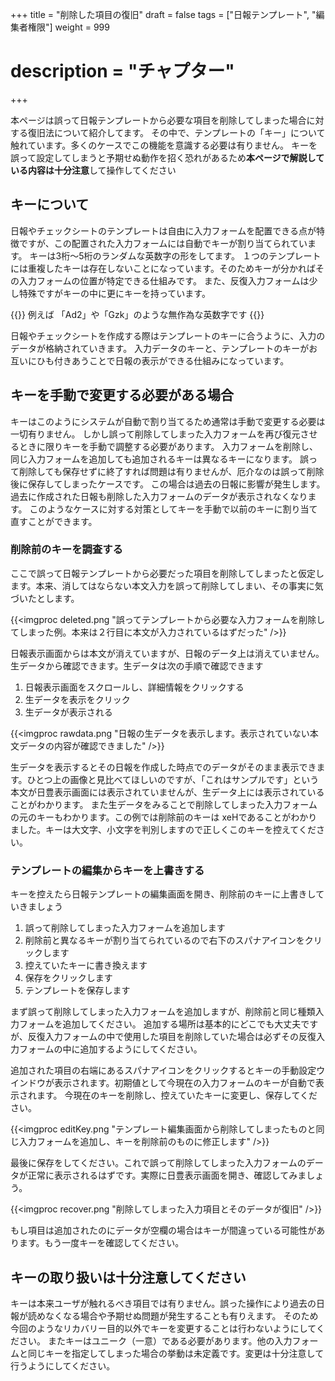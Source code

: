 +++
title = "削除した項目の復旧"
draft = false
tags = ["日報テンプレート", "編集者権限"]
weight = 999
# description = "チャプター"
+++

本ページは誤って日報テンプレートから必要な項目を削除してしまった場合に対する復旧法について紹介してます。
その中で、テンプレートの「キー」について触れています。多くのケースでこの機能を意識する必要は有りません。
キーを誤って設定してしまうと予期せぬ動作を招く恐れがあるため**本ページで解説している内容は十分注意**して操作してください

## キーについて

日報やチェックシートのテンプレートは自由に入力フォームを配置できる点が特徴ですが、この配置された入力フォームには自動でキーが割り当てられています。
キーは3桁〜5桁のランダムな英数字の形をしてます。
１つのテンプレートには重複したキーは存在しないことになっています。そのためキーが分かればその入力フォームの位置が特定できる仕組みです。
また、反復入力フォームは少し特殊ですがキーの中に更にキーを持っています。

{{<alice pos="right" icon="ok">}}
例えば 「Ad2」や「Gzk」のような無作為な英数字です
{{</alice>}}

日報やチェックシートを作成する際はテンプレートのキーに合うように、入力のデータが格納されていきます。
入力データのキーと、テンプレートのキーがお互いにひも付きあうことで日報の表示ができる仕組みになっています。

## キーを手動で変更する必要がある場合

キーはこのようにシステムが自動で割り当てるため通常は手動で変更する必要は一切有りません。
しかし誤って削除してしまった入力フォームを再び復元させるときに限りキーを手動で調整する必要があります。
入力フォームを削除し、同じ入力フォームを追加しても追加されるキーは異なるキーになります。
誤って削除しても保存せずに終了すれば問題は有りませんが、厄介なのは誤って削除後に保存してしまったケースです。
この場合は過去の日報に影響が発生します。過去に作成された日報も削除した入力フォームのデータが表示されなくなります。
このようなケースに対する対策としてキーを手動で以前のキーに割り当て直すことができます。

### 削除前のキーを調査する

ここで誤って日報テンプレートから必要だった項目を削除してしまったと仮定します。本来、消してはならない本文入力を誤って削除してしまい、その事実に気づいたとします。

{{<imgproc deleted.png "誤ってテンプレートから必要な入力フォームを削除してしまった例。本来は２行目に本文が入力されているはずだった" />}}

日報表示画面からは本文が消えていますが、日報のデータ上は消えていません。生データから確認できます。生データは次の手順で確認できます

1. 日報表示画面をスクロールし、詳細情報をクリックする
1. 生データを表示をクリック
1. 生データが表示される

{{<imgproc rawdata.png "日報の生データを表示します。表示されていない本文データの内容が確認できました" />}}

生データを表示するとその日報を作成した時点でのデータがそのまま表示できます。ひとつ上の画像と見比べてほしいのですが、「これはサンプルです」という本文が日豊表示画面には表示されていませんが、生データ上には表示されていることがわかります。
また生データをみることで削除してしまった入力フォームの元のキーもわかります。この例では削除前のキーは xeHであることがわかりました。キーは大文字、小文字を判別しますので正しくこのキーを控えてください。

### テンプレートの編集からキーを上書きする

キーを控えたら日報テンプレートの編集画面を開き、削除前のキーに上書きしていきましょう

1. 誤って削除してしまった入力フォームを追加します
1. 削除前と異なるキーが割り当てられているので右下のスパナアイコンをクリックします
1. 控えていたキーに書き換えます
1. 保存をクリックします
1. テンプレートを保存します

まず誤って削除してしまった入力フォームを追加しますが、削除前と同じ種類入力フォームを追加してください。
追加する場所は基本的にどこでも大丈夫ですが、反復入力フォームの中で使用した項目を削除していた場合は必ずその反復入力フォームの中に追加するようにしてください。

追加された項目の右端にあるスパナアイコンをクリックするとキーの手動設定ウインドウが表示されます。初期値として今現在の入力フォームのキーが自動で表示されます。
今現在のキーを削除し、控えていたキーに変更し、保存してください。

{{<imgproc editKey.png "テンプレート編集画面から削除してしまったものと同じ入力フォームを追加し、キーを削除前のものに修正します" />}}

最後に保存をしてください。これで誤って削除してしまった入力フォームのデータが正常に表示されるはずです。実際に日豊表示画面を開き、確認してみましょう。

{{<imgproc recover.png "削除してしまった入力項目とそのデータが復旧" />}}

もし項目は追加されたのにデータが空欄の場合はキーが間違っている可能性があります。もう一度キーを確認してください。

## キーの取り扱いは十分注意してください

キーは本来ユーザが触れるべき項目では有りません。誤った操作により過去の日報が読めなくなる場合や予期せぬ問題が発生することも有りえます。
そのため今回のようなリカバリー目的以外でキーを変更することは行わないようにしてください。
またキーはユニーク（一意）である必要があります。他の入力フォームと同じキーを指定してしまった場合の挙動は未定義です。変更は十分注意して行うようにしてください。
